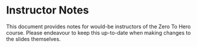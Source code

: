 # Instructor Notes

This document provides notes for would-be instructors of the Zero To Hero course. Please endeavour to keep this up-to-date when making changes to the slides themselves.
